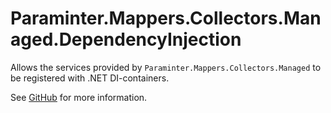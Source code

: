 # Paraminter.Mappers.Collectors.Managed.DependencyInjection

Allows the services provided by `Paraminter.Mappers.Collectors.Managed` to be registered with .NET DI-containers.

See [GitHub](https://github.com/Paraminter/Paraminter.Mappers.Collectors.Managed) for more information.